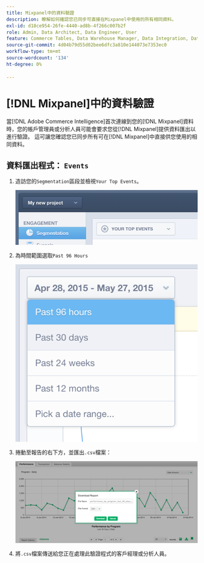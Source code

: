 ```yaml
---
title: Mixpanel中的資料驗證
description: 瞭解如何確認您已同步可直接在Mixpanel中使用的所有相同資料。
exl-id: d18ce954-26fe-4440-ad8b-4f266c007b2f
role: Admin, Data Architect, Data Engineer, User
feature: Commerce Tables, Data Warehouse Manager, Data Integration, Data Import/Export
source-git-commit: 4d04b79d55d02bee6dfc3a810e144073e7353ec0
workflow-type: tm+mt
source-wordcount: '134'
ht-degree: 0%

---
```


# [!DNL Mixpanel]中的資料驗證

當[!DNL Adobe Commerce Intelligence]首次連線到您的[!DNL Mixpanel]資料時，您的帳戶管理員或分析人員可能會要求您從[!DNL Mixpanel]提供資料匯出以進行驗證。 這可讓您確認您已同步所有可在[!DNL Mixpanel]中直接供您使用的相同資料。

## 資料匯出程式： `Events`

1. 造訪您的`Segmentation`區段並檢視`Your Top Events`。

   ![顯示您熱門事件的Mixpanel儀表板](../../../assets/your-top-events.png)

1. 為時間範圍選取`Past 96 Hours`

   ![Mixpanel時間範圍選擇器顯示過去96小時的選項](../../../assets/past-96-hours.png)

1. 捲動至報告的右下方，並匯出`.csv`檔案：

   ![功能表中的Mixpanel匯出至CSV選項](../../../assets/export-csv-mixpanel.png)

1. 將`.csv`檔案傳送給您正在處理此驗證程式的客戶經理或分析人員。
